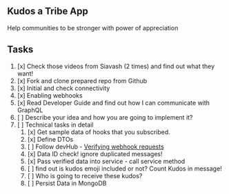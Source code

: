 ## Kudos a Tribe App
Help communities to be stronger with power of appreciation

## Tasks
1. [x] Check those videos from Siavash (2 times) and find out what they want!
2. [x] Fork and clone prepared repo from Github
3. [x] Initial and check connectivity
4. [x] Enabling webhooks
5. [x] Read Developer Guide and find out how I can communicate with GraphQL
6. [ ] Describe your idea and how you are going to implement it?
7. [ ] Technical tasks in detail
    1. [x] Get sample data of hooks that you subscribed.
    2. [x] Define DTOs
    3. [ ] Follow devHub - [Verifying webhook requests](https://partners.tribe.so/docs/guide/webhooks/getting-started/#verifying-webhook-requests)
    4. [x] Data ID check! ignore duplicated messages!
    5. [x] Pass verified data into service - call service method
    6. [ ] find out is kudos emoji included or not? Count Kudos in message!
    7. [ ] Who is going to receive these kudos?
    8. [ ] Persist Data in MongoDB
